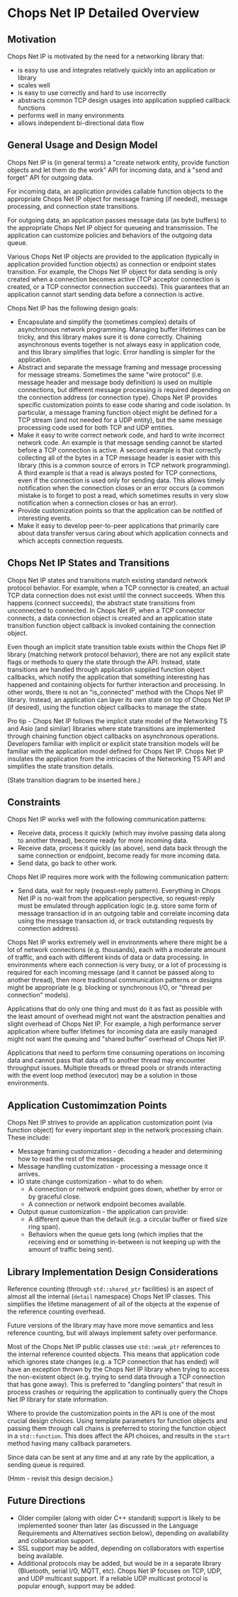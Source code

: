 # Chops Net IP Detailed Overview

## Motivation

Chops Net IP is motivated by the need for a networking library that:
- is easy to use and integrates relatively quickly into an application or library
- scales well
- is easy to use correctly and hard to use incorrectly
- abstracts common TCP design usages into application supplied callback functions
- performs well in many environments
- allows independent bi-directional data flow

## General Usage and Design Model

Chops Net IP is (in general terms) a "create network entity, provide function objects and let them do the work" API for incoming data, and a "send and forget" API for outgoing data. 

For incoming data, an application provides callable function objects to the appropriate Chops Net IP object for message framing (if needed), message processing, and connection state transitions.

For outgoing data, an application passes message data (as byte buffers) to the appropriate Chops Net IP object for queueing and transmission. The application can customize policies and behaviors of the outgoing data queue.

Various Chops Net IP objects are provided to the application (typically in application provided function objects) as connection or endpoint states transition. For example, the Chops Net IP object for data sending is only created when a connection becomes active (TCP acceptor connection is created, or a TCP connector connection succeeds). This guarantees that an application cannot start sending data before a connection is active.

Chops Net IP has the following design goals:

- Encapsulate and simplify the (sometimes complex) details of asynchronous network programming. Managing buffer lifetimes can be tricky, and this library makes sure it is done correctly. Chaining asynchronous events together is not always easy in application code, and this library simplifies that logic. Error handling is simpler for the application.
- Abstract and separate the message framing and message processing for message streams. Sometimes the same "wire protocol" (i.e. message header and message body definition) is used on multiple connections, but different message processing is required depending on the connection address (or connection type). Chops Net IP provides specific customization points to ease code sharing and code isolation. In particular, a message framing function object might be defined for a TCP stream (and not needed for a UDP entity), but the same message processing code used for both TCP and UDP entities.
- Make it easy to write correct network code, and hard to write incorrect network code. An example is that message sending cannot be started before a TCP connection is active. A second example is that correctly collecting all of the bytes in a TCP message header is easier with this library (this is a common source of errors in TCP network programming). A third example is that a read is always posted for TCP connections, even if the connection is used only for sending data. This allows timely notification when the connection closes or an error occurs (a common mistake is to forget to post a read, which sometimes results in very slow notification when a connection closes or has an error).
- Provide customization points so that the application can be notified of interesting events.
- Make it easy to develop peer-to-peer applications that primarily care about data transfer versus caring about which application connects and which accepts connection requests.

## Chops Net IP States and Transitions

Chops Net IP states and transitions match existing standard network protocol behavior. For example, when a TCP connector is created, an actual TCP data connection does not exist until the connect succeeds. When this happens (connect succeeds), the abstract state transitions from unconnected to connected. In Chops Net IP, when a TCP connector connects, a data connection object is created and an application state transition function object callback is invoked containing the connection object.

Even though an implicit state transition table exists within the Chops Net IP library (matching network protocol behavior), there are not any explicit state flags or methods to query the state through the API. Instead, state transitions are handled through application supplied function object callbacks, which notify the application that something interesting has happened and containing objects for further interaction and processing. In other words, there is not an "is_connected" method with the Chops Net IP library. Instead, an application can layer its own state on top of Chops Net IP (if desired), using the function object callbacks to manage the state.

Pro tip - Chops Net IP follows the implicit state model of the Networking TS and Asio (and similar) libraries where state transitions are implemented through chaining function object callbacks on asynchronous operations. Developers familiar with implicit or explicit state transition models will be familiar with the application model defined for Chops Net IP. Chops Net IP insulates the application from the intricacies of the Networking TS API and simplifies the state transition details.

(State transition diagram to be inserted here.)

## Constraints

Chops Net IP works well with the following communication patterns:

- Receive data, process it quickly (which may involve passing data along to another thread), become ready for more incoming data.
- Receive data, process it quickly (as above), send data back through the same connection or endpoint, become ready for more incoming data.
- Send data, go back to other work.

Chops Net IP requires more work with the following communication pattern:

- Send data, wait for reply (request-reply pattern). Everything in Chops Net IP is no-wait from the application perspective, so request-reply must be emulated through application logic (e.g. store some form of message transaction id in an outgoing table and correlate incoming data using the message transaction id, or track outstanding requests by connection address).

Chops Net IP works extremely well in environments where there might be a lot of network connections (e.g. thousands), each with a moderate amount of traffic, and each with different kinds of data or data processing. In environments where each connection is very busy, or a lot of processing is required for each incoming message (and it cannot be passed along to another thread), then more traditional communication patterns or designs might be appropriate (e.g. blocking or synchronous I/O, or "thread per connection" models).

Applications that do only one thing and must do it as fast as possible with the least amount of overhead might not want the abstraction penalties and slight overhead of Chops Net IP. For example, a high performance server application where buffer lifetimes for incoming data are easily managed might not want the queuing and "shared buffer" overhead of Chops Net IP.

Applications that need to perform time consuming operations on incoming data and cannot pass that data off to another thread may encounter throughput issues. Multiple threads or thread pools or strands interacting with the event loop method (executor) may be a solution in those environments.

## Application Customimzation Points

Chops Net IP strives to provide an application customization point (via function object) for every important step in the network processing chain. These include:

- Message framing customization - decoding a header and determining how to read the rest of the message.
- Message handling customization - processing a message once it arrives.
- IO state change customization - what to do when:
  - A connection or network endpoint goes down, whether by error or by graceful close.
  - A connection or network endpoint becomes available.
- Output queue customization - the application can provide:
  - A different queue than the default (e.g. a circular buffer or fixed size ring span).
  - Behaviors when the queue gets long (which implies that the receiving end or something in-between is not keeping up with the amount of traffic being sent).

## Library Implementation Design Considerations

Reference counting (through `std::shared_ptr` facilities) is an aspect of almost all the internal (`detail` namespace) Chops Net IP classes. This simplifies the lifetime management of all of the objects at the expense of the reference counting overhead.

Future versions of the library may have more move semantics and less reference counting, but will always implement safety over performance.

Most of the Chops Net IP public classes use `std::weak_ptr` references to the internal reference counted objects. This means that application code which ignores state changes (e.g. a TCP connection that has ended) will have an exception thrown by the Chops Net IP library when trying to access the non-existent object (e.g. trying to send data through a TCP connection that has gone away). This is preferred to "dangling pointers" that result in process crashes or requiring the application to continually query the Chops Net IP library for state information.

Where to provide the customization points in the API is one of the most crucial design choices. Using template parameters for function objects and passing them through call chains is preferred to storing the function object in a `std::function`. This does affect the API choices, and results in the `start` method having many callback parameters.

Since data can be sent at any time and at any rate by the application, a sending queue is required.

(Hmm - revisit this design decision.)

## Future Directions

- Older compiler (along with older C++ standard) support is likely to be implemented sooner than later (as discussed in the Language Requirements and Alternatives section below), depending on availability and collaboration support.
- SSL support may be added, depending on collaborators with expertise being available.
- Additional protocols may be added, but would be in a separate library (Bluetooth, serial I/O, MQTT, etc). Chops Net IP focuses on TCP, UDP, and UDP multicast support. If a reliable UDP multicast protocol is popular enough, support may be added.


